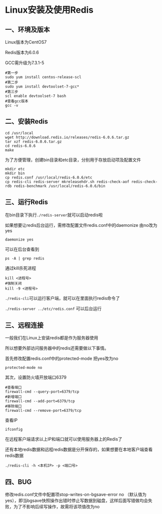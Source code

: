 # Linux安装及使用Redis

## 一、环境及版本

Linux版本为CentOS7

Redis版本为6.0.6

GCC需升级为7.3.1-5

```
#第一步
sudo yum install centos-release-scl
#第二步
sudo yum install devtoolset-7-gcc*
#第三步
scl enable devtoolset-7 bash
#查看gcc版本
gcc -v
```

## 二、安装Redis

```
cd /usr/local
wget http://download.redis.io/releases/redis-6.0.6.tar.gz
tar xzf redis-6.0.6.tar.gz
cd redis-6.0.6
make
```

为了方便管理，创建bin目录和etc目录，分别用于存放启动项及配置文件

```
mkdir etc
mkdir bin
cp redis.conf /usr/local/redis-6.0.6/etc
cp redis-cli redis-server mkreleasehdr.sh redis-check-aof redis-check-rdb redis-benchmark /usr/local/redis-6.0.6/bin
```

## 三、运行Redis

在bin目录下执行`./redis-server`就可以启动redis啦

如果想要让redis后台运行，需修改配置文件redis.conf中的daemonize 由no改为yes

```
daemonize yes
```

可以在后台查看到

```
ps -A | grep redis
```

通过kill杀死进程

```
kill <进程号>
#强制关闭
kill -9 <进程号>
```

`./redis-cli`可以运行客户端，就可以在里面执行redis命令了

`./redis-server ../etc/redis.conf` 可以后台运行

## 三、远程连接

一般我们在Linux上安装redis都是作为服务器使用

所以想要外部访问服务器中的redis还需要做以下事情。

首先修改配置redis.conf中的protected-mode 把yes改为no

```
protected-mode no
```

其次，设置防火墙开放端口6379

```
#查看端口
firewall-cmd --query-port=6379/tcp
#新增端口
firewall-cmd --add-port=6379/tcp
#移除端口
firewall-cmd --remove-port=6379/tcp
```

查看IP

```
ifconfig
```

在远程客户端请求以上IP和端口就可以使用服务器上的Redis了

还有本地redis数据和远程redis数据是分开保存的，如果想要在本地客户端查看redis数据

```
./redis-cli -h <本机IP> -p <端口号>
```

## 四、BUG

修改redis.conf文件中配置项stop-writes-on-bgsave-error no （默认值为yes），即当bgsave快照操作出错时停止写数据到磁盘，这样后面写错做均会失败，为了不影响后续写操作，故需将该项值改为no



